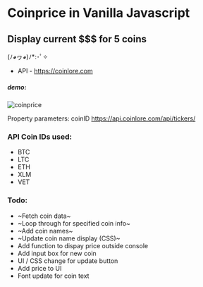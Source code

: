 # Coinprice in Vanilla Javascript

## Display current $$$ for 5 coins
(ﾉ◕ヮ◕)ﾉ*:･ﾟ✧
* API - https://coinlore.com

##### demo:
![coinprice](coinprice_demo.gif)

Property parameters:
coinID
https://api.coinlore.com/api/tickers/

### API Coin IDs used: 
* BTC
* LTC
* ETH
* XLM
* VET

### Todo:

* ~Fetch coin data~
* ~Loop through for specified coin info~
* ~Add coin names~
* ~Update coin name display (CSS)~
* Add function to dispay price outside console
* Add input box for new coin
* UI / CSS change for update button
* Add price to UI
* Font update for coin text